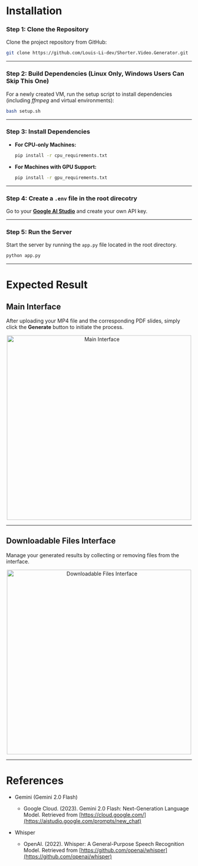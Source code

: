 
# Installation

### Step 1: Clone the Repository

Clone the project repository from GitHub:

```bash
git clone https://github.com/Louis-Li-dev/Shorter.Video.Generator.git
```

---

### Step 2: Build Dependencies (Linux Only, Windows Users Can Skip This One)

For a newly created VM, run the setup script to install dependencies (including *ffmpeg* and virtual environments):

```bash
bash setup.sh
```

---

### Step 3: Install Dependencies

- **For CPU-only Machines:**

  ```bash
  pip install -r cpu_requirements.txt
  ```

- **For Machines with GPU Support:**

  ```bash
  pip install -r gpu_requirements.txt
  ```

---

### Step 4: Create a `.env` file in the root direcotry

Go to your [**Google AI Studio**](https://aistudio.google.com/) and create your own API key.

---
### Step 5: Run the Server

Start the server by running the `app.py` file located in the root directory.

```bash
python app.py
```

---

# Expected Result

## Main Interface

After uploading your MP4 file and the corresponding PDF slides, simply click the **Generate** button to initiate the process.

<div align="center">
  <img src="https://github.com/user-attachments/assets/f943eb89-2485-473b-b4c0-6d6c09755035" alt="Main Interface" style="height:500px; width:auto;"/>
</div>

---

## Downloadable Files Interface

Manage your generated results by collecting or removing files from the interface.

<div align="center">
  <img src="https://github.com/user-attachments/assets/a2038638-d579-4907-bb4a-1f4c36e1cdac" alt="Downloadable Files Interface" style="height:500px; width:auto;"/>
</div>

---

# References
- Gemini (Gemini 2.0 Flash)

  - Google Cloud. (2023). Gemini 2.0 Flash: Next-Generation Language Model. Retrieved from [https://cloud.google.com/](https://aistudio.google.com/prompts/new_chat)

- Whisper
  - OpenAI. (2022). Whisper: A General-Purpose Speech Recognition Model. Retrieved from [https://github.com/openai/whisper](https://github.com/openai/whisper)

